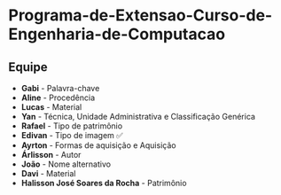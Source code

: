 # Programa-de-Extensao-Curso-de-Engenharia-de-Computacao
## Equipe

- **Gabi** - Palavra-chave
- **Aline** - Procedência
- **Lucas** - Material
- **Yan** - Técnica, Unidade Administrativa e Classificação Genérica
- **Rafael** - Tipo de patrimônio
- **Edivan** - Tipo de imagem ✅
- **Ayrton** - Formas de aquisição e Aquisição 
- **Árlisson** - Autor
- **João** - Nome alternativo
- **Davi** - Material
- **Halisson José Soares da Rocha** - Patrimônio
